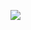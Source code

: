 ![](http://www.plantuml.com/plantuml/proxy?cache=no&src=[https://raw.../UML-Deployment.puml](https://raw.githubusercontent.com/oleksandrblazhko/ai-192-chubarko/laboratory-work-2/Laboratory-work-2/UML-Deployment.puml)https://raw.githubusercontent.com/oleksandrblazhko/ai-192-chubarko/laboratory-work-2/Laboratory-work-2/UML-Deployment.puml)
